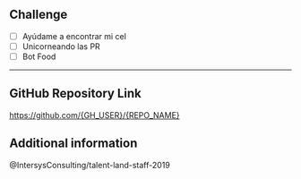 ## Challenge

- [ ] Ayúdame a encontrar mi cel
- [ ] Unicorneando las PR
- [ ] Bot Food

----

## GitHub Repository Link

https://github.com/{GH_USER}/{REPO_NAME}

## Additional information


@IntersysConsulting/talent-land-staff-2019
